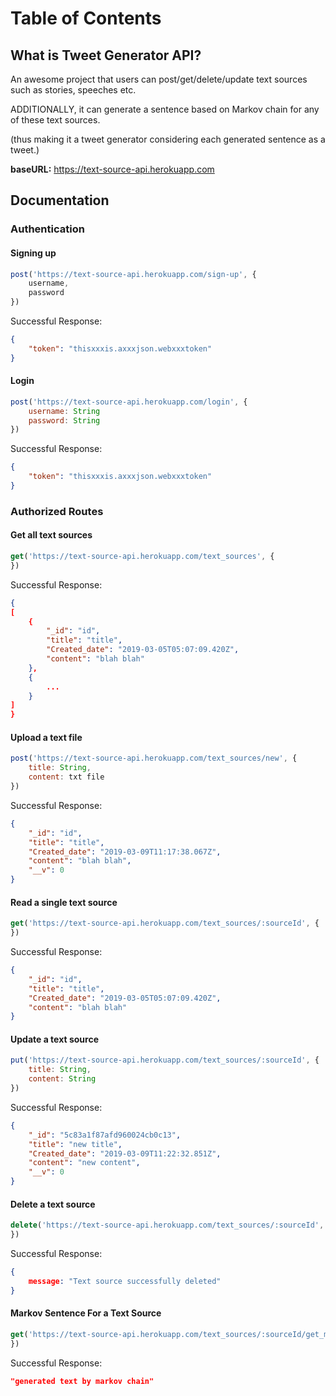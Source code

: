 # Table of Contents

## What is Tweet Generator API?
An awesome project that users can post/get/delete/update text sources such as stories, speeches etc.

ADDITIONALLY, it can generate a sentence based on Markov chain for any of these text sources.

(thus making it a tweet generator considering each generated sentence as a tweet.)

**baseURL:** https://text-source-api.herokuapp.com

## Documentation
### Authentication

#### Signing up
```js
post('https://text-source-api.herokuapp.com/sign-up', {
    username,
    password
})

```
Successful Response:
```json
{
    "token": "thisxxxis.axxxjson.webxxxtoken"
}
```

#### Login
```js
post('https://text-source-api.herokuapp.com/login', {
    username: String
    password: String
})

```
Successful Response:
```json
{
    "token": "thisxxxis.axxxjson.webxxxtoken"
}
```


### Authorized Routes


#### Get all text sources
```js
get('https://text-source-api.herokuapp.com/text_sources', {
})
```

Successful Response:
```json
{
[
    {
        "_id": "id",
        "title": "title",
        "Created_date": "2019-03-05T05:07:09.420Z",
        "content": "blah blah"
    },
    {
        ...
    }
]
}
```
#### Upload a text file
```js
post('https://text-source-api.herokuapp.com/text_sources/new', {
    title: String,
    content: txt file    
})
```
Successful Response:
```json
{
    "_id": "id",
    "title": "title",
    "Created_date": "2019-03-09T11:17:38.067Z",
    "content": "blah blah",
    "__v": 0
}
```


#### Read a single text source 
```js
get('https://text-source-api.herokuapp.com/text_sources/:sourceId', { 
})
```
Successful Response:
```json
{
    "_id": "id",
    "title": "title",
    "Created_date": "2019-03-05T05:07:09.420Z",
    "content": "blah blah"
}
```

#### Update a text source
```js
put('https://text-source-api.herokuapp.com/text_sources/:sourceId', { 
    title: String,
    content: String
})
```
Successful Response:
```json
{
    "_id": "5c83a1f87afd960024cb0c13",
    "title": "new title",
    "Created_date": "2019-03-09T11:22:32.851Z",
    "content": "new content",
    "__v": 0
}
```

#### Delete a text source
```js
delete('https://text-source-api.herokuapp.com/text_sources/:sourceId', { 
})
```
Successful Response:
```json
{
    message: "Text source successfully deleted"
}
```


#### Markov Sentence For a Text Source
```js
get('https://text-source-api.herokuapp.com/text_sources/:sourceId/get_markov', { 
})
```
Successful Response:
```json
"generated text by markov chain"
```
